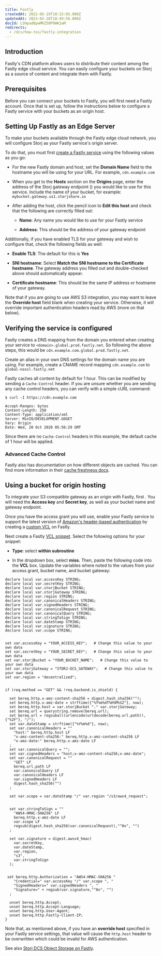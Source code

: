 ```yaml
---
title: Fastly
createdAt: 2022-05-19T18:15:05.000Z
updatedAt: 2023-02-28T18:49:56.000Z
docId: LSHpad8pwMKZ50POWK2wM
redirects:
  - /dcs/how-tos/fastly-integration
---
```


## Introduction

Fastly's CDN platform allows users to distribute their content among the Fastly edge cloud service. You can easily configure your buckets on Storj as a source of content and integrate them with Fastly.

## Prerequisites

Before you can connect your buckets to Fastly, you will first need a Fastly account. Once that is set up, follow the instructions below to configure a Fastly service with your buckets as an origin host.

## Setting Up Fastly as an Edge Server

To make your buckets available through the Fastly edge cloud network, you will configure Storj as your Fastly service's origin server.

To do that, you must first [create a Fastly service](https://docs.fastly.com/en/guides/working-with-services#creating-a-new-service) using the following values as you go:

*   For the new Fastly domain and host, set the **Domain Name** field to the hostname you will be using for your URL. For example, `cdn.example.com`

*   When you get to the **Hosts** section on the **Origins** page, enter the address of the Storj gateway endpoint ([](docId\:yYCzPT8HHcbEZZMvfoCFa)) you would like to use for this service. Include the name of your bucket, for example: `mybucket.gateway.us1.storjshare.io`

*   After adding the host, click the pencil icon to **Edit this host** and check that the following are correctly filled out:
    *   **Name**: Any name you would like to use for your Fastly service

    *   **Address**: This should be the address of your gateway endpoint

Additionally, if you have enabled TLS for your gateway and wish to configure that, check the following fields as well:

*   **Enable TLS**: The default for this is **Yes**

*   **SNI hostname**: Select **Match the SNI hostname to the Certificate hostname**. The gateway address you filled out and double-checked above should automatically appear.

*   **Certificate hostname**: This should be the same IP address or hostname of your gateway.

Note that if you are going to use AWS S3 integration, you may want to leave the **Override host** field blank when creating your service. Otherwise, it will override important authentication headers read by AWS (more on that below).

## Verifying the service is configured

Fastly creates a DNS mapping from the domain you entered when creating your service to `<domain>.global.prod.fastly.net`. So following the above steps, this would be `cdn.example.com.global.prod.fastly.net`.

Create an alias in your own DNS settings for the domain name you are using. For example, create a CNAME record mapping `cdn.example.com` to `global-nossl.fastly.net`

Fastly caches all content by default for 1 hour. This can be modified by sending a `Cache-Control` header. If you are unsure whether you are sending any cache control headers, you can verify with a simple cURL command:

```Text
$ curl -I https://cdn.example.com

Accept-Ranges: bytes
Content-Length: 250
Content-Type: application/xml
Server: MinIO/DEVELOPMENT.GOGET
Vary: Origin
Date: Wed, 20 Oct 2020 05:56:29 GMT
```

Since there are no `Cache-Control` headers in this example, the default cache of 1 hour will be applied.

### Advanced Cache Control

Fastly also has documentation on how different objects are cached. You can find more information in their [cache freshness docs](https://developer.fastly.com/learning/concepts/cache-freshness/).

## Using a bucket for origin hosting

To integrate your S3 compatible gateway as an origin with Fastly, first [](docId:_xWsamBjOsZYyu9xtQCm5). You will need the **Access key** and **Secret key**, as well as your bucket name and gateway endpoint.

Once you have the access grant you will use, enable your Fastly service to support the latest version of [Amazon's header-based authentication](https://docs.aws.amazon.com/AmazonS3/latest/API/sig-v4-header-based-auth.html) by creating a [custom VCL](https://docs.fastly.com/en/guides/uploading-custom-vcl) on Fastly.

Next create a Fastly [VCL snippet](https://docs.fastly.com/en/guides/about-vcl-snippets). Select the following options for your snippet:

*   **Type**: select **within subroutine**

*   In the dropdown box, select **miss.** Then, paste the following code into the **VCL** box. Update the variables where noted to the values from your access grant, bucket name, and bucket gateway:

```Text
declare local var.accessKey STRING;
declare local var.secretKey STRING;
declare local var.storjBucket STRING;
declare local var.storjGateway STRING;
declare local var.region STRING;
declare local var.canonicalHeaders STRING;
declare local var.signedHeaders STRING;
declare local var.canonicalRequest STRING;
declare local var.canonicalQuery STRING;
declare local var.stringToSign STRING;
declare local var.dateStamp STRING;
declare local var.signature STRING;
declare local var.scope STRING;


set var.accessKey = "YOUR_ACCESS_KEY";   # Change this value to your own data
set var.secretKey = "YOUR_SECRET_KEY";   # Change this value to your own data
set var.storjBucket = "YOUR_BUCKET_NAME";   # Change this value to your own data
set var.storjGateway = "STORJ-DCS_GATEWAY";   # Change this value to your own data
set var.region = "decentralized";


if (req.method == "GET" && !req.backend.is_shield) {

  set bereq.http.x-amz-content-sha256 = digest.hash_sha256("");
  set bereq.http.x-amz-date = strftime({"%Y%m%dT%H%M%SZ"}, now);
  set bereq.http.host = var.storjBucket "." var.storjGateway;
  set bereq.url = querystring.remove(bereq.url);
  set bereq.url = regsuball(urlencode(urldecode(bereq.url.path)), {"%2F"}, "/");
  set var.dateStamp = strftime({"%Y%m%d"}, now);
  set var.canonicalHeaders = ""
	"host:" bereq.http.host LF
	"x-amz-content-sha256:" bereq.http.x-amz-content-sha256 LF
	"x-amz-date:" bereq.http.x-amz-date LF
  ;
  set var.canonicalQuery = "";
  set var.signedHeaders = "host;x-amz-content-sha256;x-amz-date";
  set var.canonicalRequest = ""
	"GET" LF
	bereq.url.path LF
	var.canonicalQuery LF
	var.canonicalHeaders LF
	var.signedHeaders LF
	digest.hash_sha256("")
  ;

  set var.scope = var.dateStamp "/" var.region "/s3/aws4_request";


  set var.stringToSign = ""
	"AWS4-HMAC-SHA256" LF
	bereq.http.x-amz-date LF
	var.scope LF
	regsub(digest.hash_sha256(var.canonicalRequest),"^0x", "")
  ;

  set var.signature = digest.awsv4_hmac(
	var.secretKey,
	var.dateStamp,
	var.region,
	"s3",
	var.stringToSign
  );


 set bereq.http.Authorization = "AWS4-HMAC-SHA256 "
	"Credential=" var.accessKey "/" var.scope ", "
	"SignedHeaders=" var.signedHeaders ", "
	"Signature=" + regsub(var.signature,"^0x", "")
  ;

  unset bereq.http.Accept;
  unset bereq.http.Accept-Language;
  unset bereq.http.User-Agent;
  unset bereq.http.Fastly-Client-IP;
}
```

Note that, as mentioned above, if you have an **override host** specified in your Fastly service settings, that value will cause the `http.host` header to be overwritten which could be invalid for AWS authentication.

See also [Storj DCS Object Storage on Fastly](https://docs.fastly.com/en/guides/storj-dcs-object-storage).

